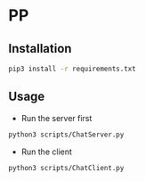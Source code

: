# PP

## Installation

```bash
pip3 install -r requirements.txt
```

## Usage

- Run the server first
```bash
python3 scripts/ChatServer.py
```

- Run the client
```bash
python3 scripts/ChatClient.py
```
